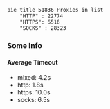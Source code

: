 
```mermaid
pie title 51836 Proxies in list
    "HTTP" : 22774
    "HTTPS": 6516
    "SOCKS" : 28323
```

### Some Info
#### Average Timeout

- mixed: 4.2s
- http: 1.8s
- https: 10.0s
- socks: 6.5s